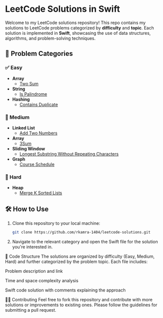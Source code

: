 
# LeetCode Solutions in Swift

Welcome to my LeetCode solutions repository! This repo contains my solutions to LeetCode problems categorized by **difficulty** and **topic**. Each solution is implemented in **Swift**, showcasing the use of data structures, algorithms, and problem-solving techniques.

## 🚀 Problem Categories

### ✅ Easy

- **Array**
  - [Two Sum](Easy/Array/two-sum.swift)
- **String**
  - [Is Palindrome](Easy/String/is-palindrome.swift)
- **Hashing**
  - [Contains Duplicate](Easy/Hashing/contains-duplicate.swift)

### 🚧 Medium

- **Linked List**
  - [Add Two Numbers](Medium/LinkedList/add-two-numbers.swift)
- **Array**
  - [3Sum](Medium/Array/three-sum.swift)
- **Sliding Window**
  - [Longest Substring Without Repeating Characters](Medium/SlidingWindow/longest-substring-without-repeating.swift)
- **Graph**
  - [Course Schedule](Medium/SlidingWindow/longest-substring-without-repeating.swift)

### 🧨 Hard

- **Heap**
  - [Merge K Sorted Lists](Hard/Heap/merge-k-sorted-lists.swift)

## 🛠️ How to Use

1. Clone this repository to your local machine:
   ```bash
   git clone https://github.com/rkamra-1404/leetcode-solutions.git
   ```
   
2. Navigate to the relevant category and open the Swift file for the solution you're interested in.

📝 Code Structure
The solutions are organized by difficulty (Easy, Medium, Hard) and further categorized by the problem topic. Each file includes:

Problem description and link

Time and space complexity analysis

Swift code solution with comments explaining the approach

🧑‍💻 Contributing
Feel free to fork this repository and contribute with more solutions or improvements to existing ones. Please follow the guidelines for submitting a pull request.

